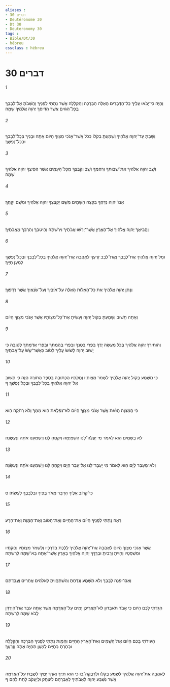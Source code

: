 ```yaml
---
aliases : 
- דברים 30
- Deutéronome 30
- Dt 30
- Deuteronomy 30
tags : 
- Bible/Dt/30
- hébreu
cssclass : hébreu
---
```


# דברים 30

###### 1
וְהָיָה כִי־יָבֹאוּ עָלֶיךָ כָּל־הַדְּבָרִים הָאֵלֶּה הַבְּרָכָה וְהַקְּלָלָה אֲשֶׁר נָתַתִּי לְפָנֶיךָ וַהֲשֵׁבֹתָ אֶל־לְבָבֶךָ בְּכָל־הַגֹּויִם אֲשֶׁר הִדִּיחֲךָ יְהוָה אֱלֹהֶיךָ שָׁמָּה׃
###### 2
וְשַׁבְתָּ עַד־יְהוָה אֱלֹהֶיךָ וְשָׁמַעְתָּ בְקֹלֹו כְּכֹל אֲשֶׁר־אָנֹכִי מְצַוְּךָ הַיֹּום אַתָּה וּבָנֶיךָ בְּכָל־לְבָבְךָ וּבְכָל־נַפְשֶׁךָ׃
###### 3
וְשָׁב יְהוָה אֱלֹהֶיךָ אֶת־שְׁבוּתְךָ וְרִחֲמֶךָ וְשָׁב וְקִבֶּצְךָ מִכָּל־הָעַמִּים אֲשֶׁר הֱפִיצְךָ יְהוָה אֱלֹהֶיךָ שָׁמָּה׃
###### 4
אִם־יִהְיֶה נִדַּחֲךָ בִּקְצֵה הַשָּׁמָיִם מִשָּׁם יְקַבֶּצְךָ יְהוָה אֱלֹהֶיךָ וּמִשָּׁם יִקָּחֶךָ׃
###### 5
וֶהֱבִיאֲךָ יְהוָה אֱלֹהֶיךָ אֶל־הָאָרֶץ אֲשֶׁר־יָרְשׁוּ אֲבֹתֶיךָ וִירִשְׁתָּהּ וְהֵיטִבְךָ וְהִרְבְּךָ מֵאֲבֹתֶיךָ׃
###### 6
וּמָל יְהוָה אֱלֹהֶיךָ אֶת־לְבָבְךָ וְאֶת־לְבַב זַרְעֶךָ לְאַהֲבָה אֶת־יְהוָה אֱלֹהֶיךָ בְּכָל־לְבָבְךָ וּבְכָל־נַפְשְׁךָ לְמַעַן חַיֶּיךָ׃
###### 7
וְנָתַן יְהוָה אֱלֹהֶיךָ אֵת כָּל־הָאָלֹות הָאֵלֶּה עַל־אֹיְבֶיךָ וְעַל־שֹׂנְאֶיךָ אֲשֶׁר רְדָפוּךָ׃
###### 8
וְאַתָּה תָשׁוּב וְשָׁמַעְתָּ בְּקֹול יְהוָה וְעָשִׂיתָ אֶת־כָּל־מִצְוֹתָיו אֲשֶׁר אָנֹכִי מְצַוְּךָ הַיֹּום׃
###### 9
וְהֹותִירְךָ יְהוָה אֱלֹהֶיךָ בְּכֹל מַעֲשֵׂה יָדֶךָ בִּפְרִי בִטְנְךָ וּבִפְרִי בְהֶמְתְּךָ וּבִפְרִי אַדְמָתְךָ לְטֹובָה כִּי יָשׁוּב יְהוָה לָשׂוּשׂ עָלֶיךָ לְטֹוב כַּאֲשֶׁר־שָׂשׂ עַל־אֲבֹתֶיךָ׃
###### 10
כִּי תִשְׁמַע בְּקֹול יְהוָה אֱלֹהֶיךָ לִשְׁמֹר מִצְוֹתָיו וְחֻקֹּתָיו הַכְּתוּבָה בְּסֵפֶר הַתֹּורָה הַזֶּה כִּי תָשׁוּב אֶל־יְהוָה אֱלֹהֶיךָ בְּכָל־לְבָבְךָ וּבְכָל־נַפְשֶׁךָ׃ ף
###### 11
כִּי הַמִּצְוָה הַזֹּאת אֲשֶׁר אָנֹכִי מְצַוְּךָ הַיֹּום לֹא־נִפְלֵאת הִוא מִמְּךָ וְלֹא רְחֹקָה הִוא׃
###### 12
לֹא בַשָּׁמַיִם הִוא לֵאמֹר מִי יַעֲלֶה־לָּנוּ הַשָּׁמַיְמָה וְיִקָּחֶהָ לָּנוּ וְיַשְׁמִעֵנוּ אֹתָהּ וְנַעֲשֶׂנָּה׃
###### 13
וְלֹא־מֵעֵבֶר לַיָּם הִוא לֵאמֹר מִי יַעֲבָר־לָנוּ אֶל־עֵבֶר הַיָּם וְיִקָּחֶהָ לָּנוּ וְיַשְׁמִעֵנוּ אֹתָהּ וְנַעֲשֶׂנָּה׃
###### 14
כִּי־קָרֹוב אֵלֶיךָ הַדָּבָר מְאֹד בְּפִיךָ וּבִלְבָבְךָ לַעֲשֹׂתֹו׃ ס
###### 15
רְאֵה נָתַתִּי לְפָנֶיךָ הַיֹּום אֶת־הַחַיִּים וְאֶת־הַטֹּוב וְאֶת־הַמָּוֶת וְאֶת־הָרָע׃
###### 16
אֲשֶׁר אָנֹכִי מְצַוְּךָ הַיֹּום לְאַהֲבָה אֶת־יְהוָה אֱלֹהֶיךָ לָלֶכֶת בִּדְרָכָיו וְלִשְׁמֹר מִצְוֹתָיו וְחֻקֹּתָיו וּמִשְׁפָּטָיו וְחָיִיתָ וְרָבִיתָ וּבֵרַךְךָ יְהוָה אֱלֹהֶיךָ בָּאָרֶץ אֲשֶׁר־אַתָּה בָא־שָׁמָּה לְרִשְׁתָּהּ׃
###### 17
וְאִם־יִפְנֶה לְבָבְךָ וְלֹא תִשְׁמָע וְנִדַּחְתָּ וְהִשְׁתַּחֲוִיתָ לֵאלֹהִים אֲחֵרִים וַעֲבַדְתָּם׃
###### 18
הִגַּדְתִּי לָכֶם הַיֹּום כִּי אָבֹד תֹּאבֵדוּן לֹא־תַאֲרִיכֻן יָמִים עַל־הָאֲדָמָה אֲשֶׁר אַתָּה עֹבֵר אֶת־הַיַּרְדֵּן לָבֹא שָׁמָּה לְרִשְׁתָּהּ׃
###### 19
הַעִידֹתִי בָכֶם הַיֹּום אֶת־הַשָּׁמַיִם וְאֶת־הָאָרֶץ הַחַיִּים וְהַמָּוֶת נָתַתִּי לְפָנֶיךָ הַבְּרָכָה וְהַקְּלָלָה וּבָחַרְתָּ בַּחַיִּים לְמַעַן תִּחְיֶה אַתָּה וְזַרְעֶךָ׃
###### 20
לְאַהֲבָה אֶת־יְהוָה אֱלֹהֶיךָ לִשְׁמֹעַ בְּקֹלֹו וּלְדָבְקָה־בֹו כִּי הוּא חַיֶּיךָ וְאֹרֶךְ יָמֶיךָ לָשֶׁבֶת עַל־הָאֲדָמָה אֲשֶׁר נִשְׁבַּע יְהוָה לַאֲבֹתֶיךָ לְאַבְרָהָם לְיִצְחָק וּלְיַעֲקֹב לָתֵת לָהֶם׃ ף
